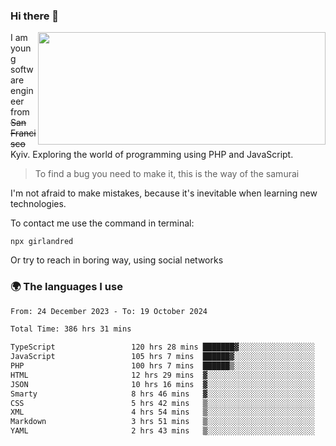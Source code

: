 ### Hi there 👋  

<img align='right' src="https://github-readme-stats.vercel.app/api?username=girlandred&count_private=true&show_icons=true&include_all_commits=true&hide_rank=true&hide_title=true&theme=buefy&card_width=300" width=460 height=180>


I am young software engineer from ~~San Francisco~~ Kyiv. Exploring the world of programming using PHP and JavaScript.


> To find a bug you need to make it, this is the way of the samurai



I'm not afraid to make mistakes, because it's inevitable when learning new technologies.

To contact me use the command in terminal:

```
npx girlandred
```

Or try to reach in boring way, using social networks


### 🌍 The languages I use

<!--START_SECTION:waka-->

```txt
From: 24 December 2023 - To: 19 October 2024

Total Time: 386 hrs 31 mins

TypeScript                 120 hrs 28 mins ███████▓░░░░░░░░░░░░░░░░░   31.16 %
JavaScript                 105 hrs 7 mins  ██████▓░░░░░░░░░░░░░░░░░░   27.19 %
PHP                        100 hrs 7 mins  ██████▒░░░░░░░░░░░░░░░░░░   25.90 %
HTML                       12 hrs 29 mins  ▓░░░░░░░░░░░░░░░░░░░░░░░░   03.23 %
JSON                       10 hrs 16 mins  ▓░░░░░░░░░░░░░░░░░░░░░░░░   02.66 %
Smarty                     8 hrs 46 mins   ▓░░░░░░░░░░░░░░░░░░░░░░░░   02.27 %
CSS                        5 hrs 42 mins   ▒░░░░░░░░░░░░░░░░░░░░░░░░   01.48 %
XML                        4 hrs 54 mins   ▒░░░░░░░░░░░░░░░░░░░░░░░░   01.27 %
Markdown                   3 hrs 51 mins   ▒░░░░░░░░░░░░░░░░░░░░░░░░   01.00 %
YAML                       2 hrs 43 mins   ▒░░░░░░░░░░░░░░░░░░░░░░░░   00.71 %
```

<!--END_SECTION:waka-->
